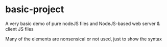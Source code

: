 # basic-project

A very basic demo of pure nodeJS files and NodeJS-based web server & client JS files

Many of the elements are nonsensical or not used, just to show the syntax
